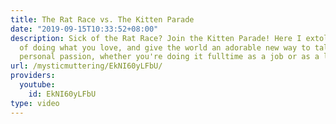 ```yaml
---
title: The Rat Race vs. The Kitten Parade
date: "2019-09-15T10:33:52+08:00"
description: Sick of the Rat Race? Join the Kitten Parade! Here I extoll the virtues
  of doing what you love, and give the world an adorable new way to talk about your
  personal passion, whether you're doing it fulltime as a job or as a labor of love.
url: /mysticmuttering/EkNI60yLFbU/
providers:
  youtube:
    id: EkNI60yLFbU
type: video
---
```

